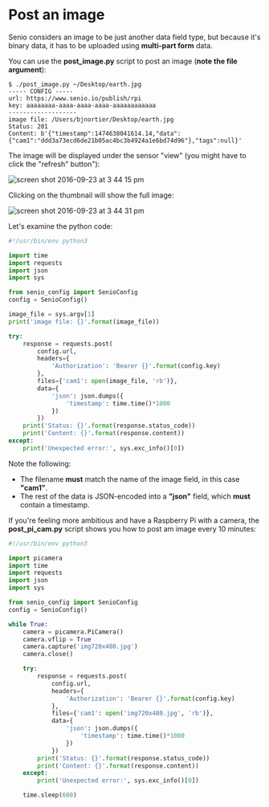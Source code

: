 # Post an image

Senio considers an image to be just another data field type, but because it's binary data,
it has to be uploaded using **multi-part form** data. 

You can use the **post_image.py** script to post an image (**note the file argument**):

```
$ ./post_image.py ~/Desktop/earth.jpg 
----- CONFIG -----
url: https://www.senio.io/publish/rpi
key: aaaaaaaa-aaaa-aaaa-aaaa-aaaaaaaaaaaa
-------------------
image file: /Users/bjnortier/Desktop/earth.jpg
Status: 201
Content: b'{"timestamp":1474638041614.14,"data":{"cam1":"ddd3a73ecd6de21b05ac4bc3b4924a1e6bd74d96"},"tags":null}'

```

The image will be displayed under the sensor "view" (you might have to click the "refresh" button"):

![screen shot 2016-09-23 at 3 44 15 pm](https://cloud.githubusercontent.com/assets/57994/18787783/9b7f9410-81a4-11e6-8f85-8dff33f6b814.png)

Clicking on the thumbnail will show the full image:

![screen shot 2016-09-23 at 3 44 31 pm](https://cloud.githubusercontent.com/assets/57994/18787792/a5839592-81a4-11e6-87b4-0875036af706.png)

Let's examine the python code:

```python
#!/usr/bin/env python3

import time
import requests
import json
import sys

from senio_config import SenioConfig
config = SenioConfig()

image_file = sys.argv[1]
print('image file: {}'.format(image_file))

try:
    response = requests.post(
        config.url,
        headers={
            'Authorization': 'Bearer {}'.format(config.key)
        },
        files={'cam1': open(image_file, 'rb')},
        data={
            'json': json.dumps({
                'timestamp': time.time()*1000
            })
        })
    print('Status: {}'.format(response.status_code))
    print('Content: {}'.format(response.content))
except:
    print('Unexpected error:', sys.exc_info()[0])
```

Note the following:

- The filename **must** match the name of the image field, in this case **"cam1"**.
- The rest of the data is JSON-encoded into a **"json"** field, which **must** contain a timestamp.

If you're feeling more ambitious and have a Raspberry Pi with a camera, the **post_pi_cam.py** script shows you how to post am image every 10 minutes:

```python
#!/usr/bin/env python3

import picamera
import time
import requests
import json
import sys

from senio_config import SenioConfig
config = SenioConfig()

while True:
    camera = picamera.PiCamera()
    camera.vflip = True
    camera.capture('img720x480.jpg')
    camera.close()

    try:
        response = requests.post(
            config.url,
            headers={
                'Authorization': 'Bearer {}'.format(config.key)
            },
            files={'cam1': open('img720x480.jpg', 'rb')},
            data={
                'json': json.dumps({
                    'timestamp': time.time()*1000
                })
            })
        print('Status: {}'.format(response.status_code))
        print('Content: {}'.format(response.content))
    except:
        print('Unexpected error:', sys.exc_info()[0])

    time.sleep(600)
```


